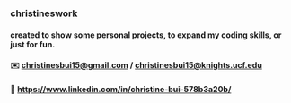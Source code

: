 ### christineswork

#### created to show some personal projects, to expand my coding skills, or just for fun.
#### :envelope: christinesbui15@gmail.com / christinesbui15@knights.ucf.edu
#### :bust_in_silhouette: https://www.linkedin.com/in/christine-bui-578b3a20b/

<!--
**christineswork/christineswork** is a ✨ _special_ ✨ repository because its `README.md` (this file) appears on your GitHub profile.

Here are some ideas to get you started:

- 🔭 I’m currently working on ...
- 🌱 I’m currently learning ...
- 👯 I’m looking to collaborate on ...
- 🤔 I’m looking for help with ...
- 💬 Ask me about ...
- 📫 How to reach me: ...
- 😄 Pronouns: ...
- ⚡ Fun fact: ...
-->
